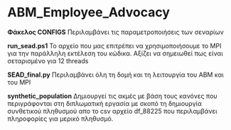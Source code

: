 # ABM_Employee_Advocacy
**Φάκελος CONFIGS**
Περιλαμβάνει τις παραμετροποιήσεις των σεναρίων


**run_sead.ps1**
Το αρχείο που μας επιτρέπει να χρησιμοποιήσουμε το  MPI για την παράλληλη εκτέλεση του κώδικα. Αξίζει να σημειωθεί πως είναι σεταρισμένο για 12 threads

**SEAD_final.py**
Περιλαμβάνει όλη τη δομή και τη λειτουργία του ΑΒΜ και του MPI

**synthetic_population**
Δημιουργεί τις ακμές με βάση τους κανόνες που περιγράφονται στη διπλωματική εργασία με σκοπό τη δημιουργία συνθετικού πληθυσμού απο το csv αρχείο df_88225 που περιλαμβάνει πληροφορίες για μερικό πληθυσμό.
